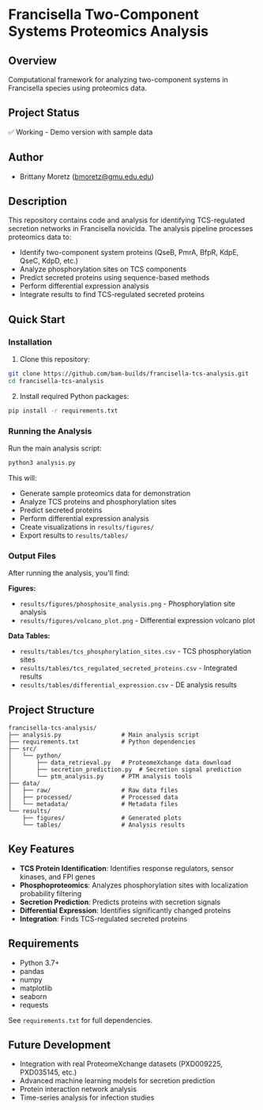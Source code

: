 # Francisella Two-Component Systems Proteomics Analysis

## Overview
Computational framework for analyzing two-component systems in Francisella species using proteomics data.

## Project Status
✅ Working - Demo version with sample data

## Author
- Brittany Moretz (bmoretz@gmu.edu.edu)

## Description
This repository contains code and analysis for identifying TCS-regulated secretion networks in Francisella novicida. The analysis pipeline processes proteomics data to:

- Identify two-component system proteins (QseB, PmrA, BfpR, KdpE, QseC, KdpD, etc.)
- Analyze phosphorylation sites on TCS components
- Predict secreted proteins using sequence-based methods
- Perform differential expression analysis
- Integrate results to find TCS-regulated secreted proteins

## Quick Start

### Installation

1. Clone this repository:
```bash
git clone https://github.com/bam-builds/francisella-tcs-analysis.git
cd francisella-tcs-analysis
```

2. Install required Python packages:
```bash
pip install -r requirements.txt
```

### Running the Analysis

Run the main analysis script:
```bash
python3 analysis.py
```

This will:
- Generate sample proteomics data for demonstration
- Analyze TCS proteins and phosphorylation sites
- Predict secreted proteins
- Perform differential expression analysis
- Create visualizations in `results/figures/`
- Export results to `results/tables/`

### Output Files

After running the analysis, you'll find:

**Figures:**
- `results/figures/phosphosite_analysis.png` - Phosphorylation site analysis
- `results/figures/volcano_plot.png` - Differential expression volcano plot

**Data Tables:**
- `results/tables/tcs_phosphorylation_sites.csv` - TCS phosphorylation sites
- `results/tables/tcs_regulated_secreted_proteins.csv` - Integrated results
- `results/tables/differential_expression.csv` - DE analysis results

## Project Structure

```
francisella-tcs-analysis/
├── analysis.py                 # Main analysis script
├── requirements.txt            # Python dependencies
├── src/
│   └── python/
│       ├── data_retrieval.py   # ProteomeXchange data download
│       ├── secretion_prediction.py  # Secretion signal prediction
│       └── ptm_analysis.py     # PTM analysis tools
├── data/
│   ├── raw/                    # Raw data files
│   ├── processed/              # Processed data
│   └── metadata/               # Metadata files
└── results/
    ├── figures/                # Generated plots
    └── tables/                 # Analysis results
```

## Key Features

- **TCS Protein Identification**: Identifies response regulators, sensor kinases, and FPI genes
- **Phosphoproteomics**: Analyzes phosphorylation sites with localization probability filtering
- **Secretion Prediction**: Predicts proteins with secretion signals
- **Differential Expression**: Identifies significantly changed proteins
- **Integration**: Finds TCS-regulated secreted proteins

## Requirements

- Python 3.7+
- pandas
- numpy
- matplotlib
- seaborn
- requests

See `requirements.txt` for full dependencies.

## Future Development

- Integration with real ProteomeXchange datasets (PXD009225, PXD035145, etc.)
- Advanced machine learning models for secretion prediction
- Protein interaction network analysis
- Time-series analysis for infection studies

